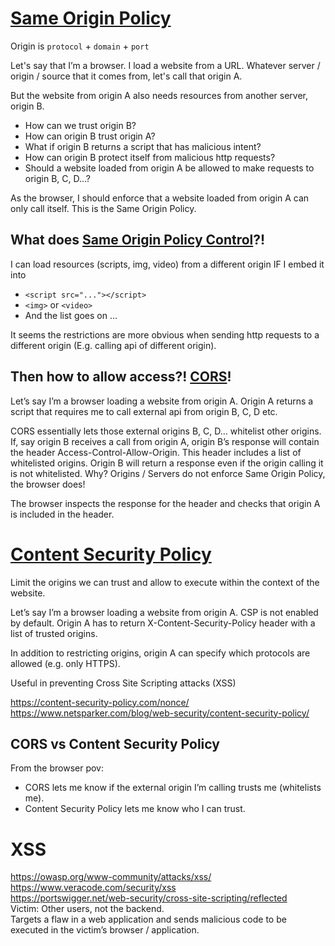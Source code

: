 # [Same Origin Policy](https://developer.mozilla.org/en-US/docs/Web/Security/Same-origin_policy)

Origin is `protocol` + `domain` + `port`

Let's say that I’m a browser. I load a website from a URL. Whatever server / origin / source that it comes from, let's call that origin A.

But the website from origin A also needs resources from another server, origin B. 
- How can we trust origin B?
- How can origin B trust origin A?
- What if origin B returns a script that has malicious intent?
- How can origin B protect itself from malicious http requests?
- Should a website loaded from origin A be allowed to make requests to origin B, C, D…?

As the browser, I should enforce that a website loaded from origin A can only call itself. This is the Same Origin Policy.

## What does [Same Origin Policy Control](https://developer.mozilla.org/en-US/docs/Web/Security/Same-origin_policy#cross-origin_network_access)?!

I can load resources (scripts, img, video) from a different origin IF I embed it into
- `<script src="..."></script>`
- `<img>` or `<video>`
- And the list goes on …

It seems the restrictions are more obvious when sending http requests to a different origin (E.g. calling api of different origin).

## Then how to allow access?! [CORS](https://developer.mozilla.org/en-US/docs/Web/HTTP/CORS)!

Let’s say I’m a browser loading a website from origin A. Origin A returns a script that requires me to call external api from origin B, C, D etc.

CORS essentially lets those external origins B, C, D... whitelist other origins. If, say origin B receives a call from origin A, origin B’s response will contain the header Access-Control-Allow-Origin. This header includes a list of whitelisted origins. Origin B will return a response even if the origin calling it is not whitelisted. Why? Origins / Servers do not enforce Same Origin Policy, the browser does!

The browser inspects the response for the header and checks that origin A is included in the header.

# [Content Security Policy](https://developer.mozilla.org/en-US/docs/Web/HTTP/CSP)

Limit the origins we can trust and allow to execute within the context of the website.

Let’s say I’m a browser loading a website from origin A. CSP is not enabled by default. Origin A has to return X-Content-Security-Policy header with a list of trusted origins.

In addition to restricting origins, origin A can specify which protocols are allowed (e.g. only HTTPS).

Useful in preventing Cross Site Scripting attacks (XSS)

https://content-security-policy.com/nonce/
https://www.netsparker.com/blog/web-security/content-security-policy/


## CORS vs Content Security Policy
From the browser pov:
- CORS lets me know if the external origin I’m calling trusts me (whitelists me).
- Content Security Policy lets me know who I can trust.


# XSS
https://owasp.org/www-community/attacks/xss/ \
https://www.veracode.com/security/xss \
https://portswigger.net/web-security/cross-site-scripting/reflected \
Victim: Other users, not the backend. \
Targets a flaw in a web application and sends malicious code to be executed in the victim’s browser / application.
